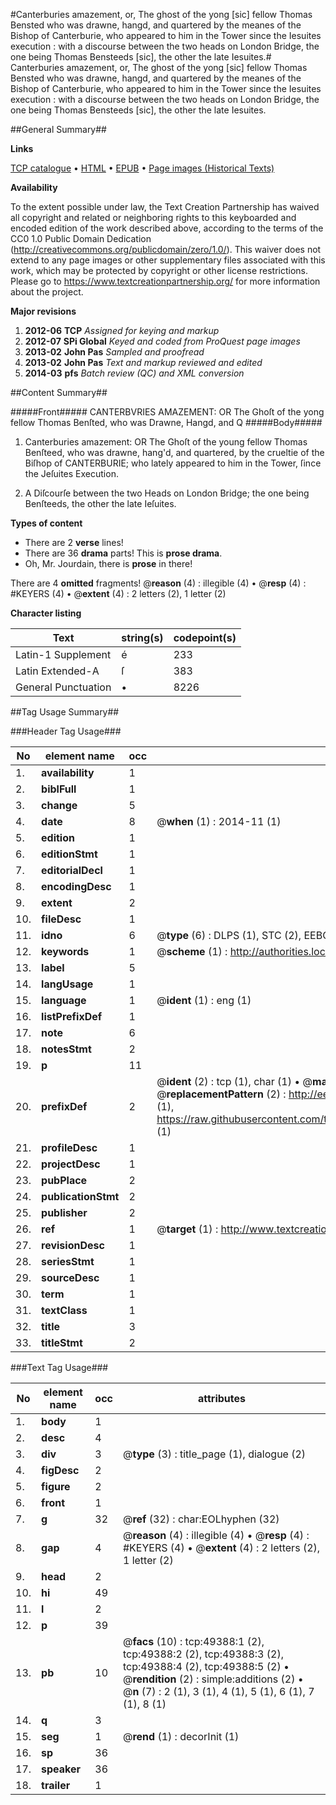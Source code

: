 #Canterburies amazement, or, The ghost of the yong [sic] fellow Thomas Bensted who was drawne, hangd, and quartered by the meanes of the Bishop of Canterburie, who appeared to him in the Tower since the Iesuites execution : with a discourse between the two heads on London Bridge, the one being Thomas Bensteeds [sic], the other the late Iesuites.#
Canterburies amazement, or, The ghost of the yong [sic] fellow Thomas Bensted who was drawne, hangd, and quartered by the meanes of the Bishop of Canterburie, who appeared to him in the Tower since the Iesuites execution : with a discourse between the two heads on London Bridge, the one being Thomas Bensteeds [sic], the other the late Iesuites.

##General Summary##

**Links**

[TCP catalogue](http://www.ota.ox.ac.uk/tcp/)  • 
[HTML](http://tei.it.ox.ac.uk/tcp/Texts-HTML/free/A33/A33347.html)  • 
[EPUB](http://tei.it.ox.ac.uk/tcp/Texts-EPUB/free/A33/A33347.epub) • 
[Page images (Historical Texts)](https://historicaltexts.jisc.ac.uk/eebo-11801956e)

**Availability**

To the extent possible under law, the Text Creation Partnership has waived all copyright and related or neighboring rights to this keyboarded and encoded edition of the work described above, according to the terms of the CC0 1.0 Public Domain Dedication (http://creativecommons.org/publicdomain/zero/1.0/). This waiver does not extend to any page images or other supplementary files associated with this work, which may be protected by copyright or other license restrictions. Please go to https://www.textcreationpartnership.org/ for more information about the project.

**Major revisions**

1. __2012-06__ __TCP__ *Assigned for keying and markup*
1. __2012-07__ __SPi Global__ *Keyed and coded from ProQuest page images*
1. __2013-02__ __John Pas__ *Sampled and proofread*
1. __2013-02__ __John Pas__ *Text and markup reviewed and edited*
1. __2014-03__ __pfs__ *Batch review (QC) and XML conversion*

##Content Summary##

#####Front#####
CANTERBVRIES AMAZEMENT: OR The Ghoſt of the yong fellow Thomas Benſted, who was Drawne, Hangd, and Q
#####Body#####

1. Canterburies amazement: OR The Ghoſt of the young fellow Thomas Benſteed, who was drawne, hang'd, and quartered, by the crueltie of the Biſhop of CANTERBURIE; who lately appeared to him in the Tower, ſince the Jeſuites Execution.

1. A Diſcourſe between the two Heads on London Bridge; the one being Benſteeds, the other the late Ieſuites.

**Types of content**

  * There are 2 **verse** lines!
  * There are 36 **drama** parts! This is **prose drama**.
  * Oh, Mr. Jourdain, there is **prose** in there!

There are 4 **omitted** fragments! 
 @__reason__ (4) : illegible (4)  •  @__resp__ (4) : #KEYERS (4)  •  @__extent__ (4) : 2 letters (2), 1 letter (2)

**Character listing**


|Text|string(s)|codepoint(s)|
|---|---|---|
|Latin-1 Supplement|é|233|
|Latin Extended-A|ſ|383|
|General Punctuation|•|8226|

##Tag Usage Summary##

###Header Tag Usage###

|No|element name|occ|attributes|
|---|---|---|---|
|1.|__availability__|1||
|2.|__biblFull__|1||
|3.|__change__|5||
|4.|__date__|8| @__when__ (1) : 2014-11 (1)|
|5.|__edition__|1||
|6.|__editionStmt__|1||
|7.|__editorialDecl__|1||
|8.|__encodingDesc__|1||
|9.|__extent__|2||
|10.|__fileDesc__|1||
|11.|__idno__|6| @__type__ (6) : DLPS (1), STC (2), EEBO-CITATION (1), OCLC (1), VID (1)|
|12.|__keywords__|1| @__scheme__ (1) : http://authorities.loc.gov/ (1)|
|13.|__label__|5||
|14.|__langUsage__|1||
|15.|__language__|1| @__ident__ (1) : eng (1)|
|16.|__listPrefixDef__|1||
|17.|__note__|6||
|18.|__notesStmt__|2||
|19.|__p__|11||
|20.|__prefixDef__|2| @__ident__ (2) : tcp (1), char (1)  •  @__matchPattern__ (2) : ([0-9\-]+):([0-9IVX]+) (1), (.+) (1)  •  @__replacementPattern__ (2) : http://eebo.chadwyck.com/downloadtiff?vid=$1&page=$2 (1), https://raw.githubusercontent.com/textcreationpartnership/Texts/master/tcpchars.xml#$1 (1)|
|21.|__profileDesc__|1||
|22.|__projectDesc__|1||
|23.|__pubPlace__|2||
|24.|__publicationStmt__|2||
|25.|__publisher__|2||
|26.|__ref__|1| @__target__ (1) : http://www.textcreationpartnership.org/docs/. (1)|
|27.|__revisionDesc__|1||
|28.|__seriesStmt__|1||
|29.|__sourceDesc__|1||
|30.|__term__|1||
|31.|__textClass__|1||
|32.|__title__|3||
|33.|__titleStmt__|2||


###Text Tag Usage###

|No|element name|occ|attributes|
|---|---|---|---|
|1.|__body__|1||
|2.|__desc__|4||
|3.|__div__|3| @__type__ (3) : title_page (1), dialogue (2)|
|4.|__figDesc__|2||
|5.|__figure__|2||
|6.|__front__|1||
|7.|__g__|32| @__ref__ (32) : char:EOLhyphen (32)|
|8.|__gap__|4| @__reason__ (4) : illegible (4)  •  @__resp__ (4) : #KEYERS (4)  •  @__extent__ (4) : 2 letters (2), 1 letter (2)|
|9.|__head__|2||
|10.|__hi__|49||
|11.|__l__|2||
|12.|__p__|39||
|13.|__pb__|10| @__facs__ (10) : tcp:49388:1 (2), tcp:49388:2 (2), tcp:49388:3 (2), tcp:49388:4 (2), tcp:49388:5 (2)  •  @__rendition__ (2) : simple:additions (2)  •  @__n__ (7) : 2 (1), 3 (1), 4 (1), 5 (1), 6 (1), 7 (1), 8 (1)|
|14.|__q__|3||
|15.|__seg__|1| @__rend__ (1) : decorInit (1)|
|16.|__sp__|36||
|17.|__speaker__|36||
|18.|__trailer__|1||
